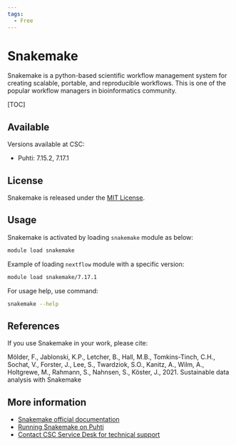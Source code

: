 ```yaml
---
tags:
  - Free
---
```


# Snakemake

Snakemake is a python-based scientific workflow management system for creating scalable,
portable, and reproducible workflows. This is one of the popular workflow managers in bioinformatics community.

[TOC]

## Available 

Versions available at CSC:

* Puhti: 7.15.2, 7.17.1

## License

Snakemake is released under the
[MIT License](https://snakemake.readthedocs.io/en/stable/project_info/license.html).

## Usage

Snakemake is activated by loading `snakemake` module as below:

```bash
module load snakemake
```

Example of loading `nextflow` module with a specific version:

```bash
module load snakemake/7.17.1
```

For usage help, use command:

```bash
snakemake --help
```

## References

If you use Snakemake in your work, please cite:

Mölder, F., Jablonski, K.P., Letcher, B., Hall, M.B., Tomkins-Tinch, C.H., Sochat, V., Forster, J., Lee, S., Twardziok, S.O., Kanitz, A., Wilm, A., Holtgrewe, M., Rahmann, S., Nahnsen, S., Köster, J., 2021. Sustainable data analysis with Snakemake

## More information

* [Snakemake official documentation](https://snakemake.readthedocs.io/en/stable/index.html)
* [Running Snakemake on Puhti](https://yetulaxman.github.io/containers-workflows/#5-snakemake-on-hpc)
* [Contact CSC Service Desk for technical support](../support/contact.md)
